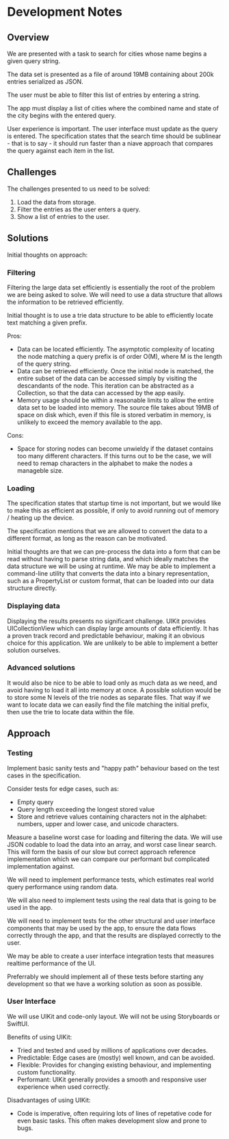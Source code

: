 #  Development Notes

## Overview

We are presented with a task to search for cities whose name begins a given query string.

The data set is presented as a file of around 19MB containing about 200k entries serialized as JSON.

The user must be able to filter this list of entries by entering a string. 

The app must display a list of cities where the combined name and state of the city begins with the entered query. 

User experience is important. The user interface must update as the query is entered. The specification states that 
the search time should be sublinear - that is to say - it should run faster than a niave approach that compares the 
query against each item in the list.

## Challenges

The challenges presented to us need to be solved:

1. Load the data from storage.
2. Filter the entries as the user enters a query.
3. Show a list of entries to the user.

## Solutions

Initial thoughts on approach:

### Filtering

Filtering the large data set efficiently is essentially the root of the problem we are being asked to solve. We will 
need to use a data structure that allows the information to be retrieved efficiently. 

Initial thought is to use a trie data structure to be able to efficiently locate text matching a given prefix.

Pros:

- Data can be located efficiently. The asymptotic complexity of locating the node matching a query prefix is of order 
O(M), where M is the length of the query string.
- Data can be retrieved efficiently. Once the initial node is matched, the entire subset of the data can be accessed 
simply by visiting the descandants of the node. This iteration can be abstracted as a Collection, so that the data can 
accessed by the app easily. 
- Memory usage should be within a reasonable limits to allow the entire data set to be loaded into memory. The source 
file takes about 19MB of space on disk which, even if this file is stored verbatim in memory, is unlikely to exceed the
memory available to the app.

Cons:
 
- Space for storing nodes can become unwieldy if the dataset contains too many different characters. If this turns out
to be the case, we will need to remap characters in the alphabet to make the nodes a manageble size.  


### Loading

The specification states that startup time is not important, but we would like  to make this as efficient as 
possible, if only to avoid running out of memory / heating up the device.

The specification mentions that we are allowed to convert the data to a different format, as long as the reason can
be motivated. 

Initial thoughts are that we can pre-process the data into a form that can be read without having to parse string 
data, and which ideally matches the data structure we will be using at runtime. We may be able to implement a 
command-line utility that converts the data into a binary representation, such as a PropertyList or custom format, that
can be loaded into our data structure directly.

### Displaying data

Displaying the results presents no significant challenge. UIKit provides UICollectionView which can display large 
amounts of data efficiently. It has a proven track record and predictable behaviour, making it an obvious choice for 
this application. We are unlikely to be able to implement a better solution ourselves.

### Advanced solutions

It would also be nice to be able to load only as much data as we need, and avoid having to load it all into memory
at once. A possible solution would be to store some N levels of the trie nodes as separate files. That way if we want to
locate data we can easily find the file matching the initial prefix, then use the trie to locate data within the file.

## Approach

### Testing

Implement basic sanity tests and "happy path" behaviour based on the test cases in the specification. 

Consider tests for edge cases, such as:
- Empty query
- Query length exceeding the longest stored value
- Store and retrieve values containing characters not in the alphabet: numbers, upper and lower case, and unicode 
characters.

Measure a baseline worst case for loading and filtering the data. We will use JSON codable to load the data into an 
array, and worst case linear search. This will form the basis of our slow but correct approach reference implementation
which we can compare our performant but complicated implementation against.

We will need to implement performance tests, which estimates real world query performance using random data.

We will also need to implement tests using the real data that is going to be used in the app.

We will need to implement tests for the other structural and user interface components that may be used by the app, to 
ensure the data flows correctly through the app, and that the results are displayed correctly to the user. 

We may be able to create a user interface integration tests that measures realtime performance of the UI.

Preferrably we should implement all of these tests before starting any development so that we have a working solution as 
soon as possible.

### User Interface

We will use UIKit and code-only layout. We will not be using Storyboards or SwiftUI.

Benefits of using UIKit:
- Tried and tested and used by millions of applications over decades.
- Predictable: Edge cases are (mostly) well known, and can be avoided.
- Flexible: Provides for changing existing behaviour, and implementing custom functionality.
- Performant: UIKit generally provides a smooth and responsive user experience when used correctly.

Disadvantages of using UIKit:
- Code is imperative, often requiring lots of lines of repetative code for even basic tasks. This often makes 
development slow and prone to bugs.
